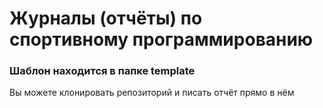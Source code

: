 # Журналы (отчёты) по спортивному программированию

### Шаблон находится в папке template

Вы можете клонировать репозиторий и писать отчёт прямо в нём
